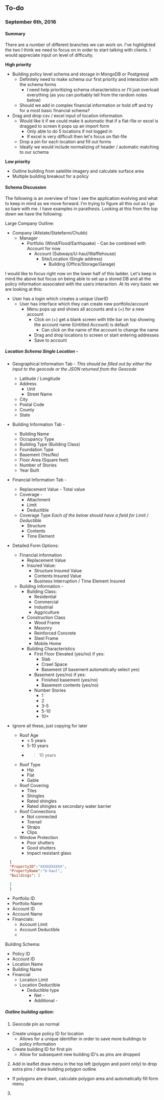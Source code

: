 
## To-do

### September 6th, 2016

#### Summary

There are a number of different branches we can work on. I've highlighted the two I think we need to focus on in order to start talking with clients. I would appreciate input on level of difficulty.

**High priority**

* Building policy level schema and storage in MongoDB or Postgresql
  - Definitely need to make schema our first priority and interaction with the schema forms
    + I need help prioritizing schema characteristics or I'll just overload everything (as you can porbably tell from the random notes below)
  - Should we add in complex financial information or hold off and try for a most basic financial schema?
* Drag and drop csv / excel input of location information
  - Would like it if we could make it automatic that if a flat-file or excel is dragged to screen it pops up an import form
    + Only able to do 5 locations if not logged in
    + If excel is very difficult then let's focus on flat-file
  - Drop a pin for each location and fill out forms
  - Ideally we would include normalizing of header / automatic matching to our schema

**Low priority**

* Outline building from satellite imagery and calculate surface area
* Multiple building breakout for a policy


#### Schema Discussion

The following is an overview of how I see the application evolving and what to keep in mind as we move forward. I'm trying to figure all this out as I go so bare with me. I have examples in parathesis. Looking at this from the top down we have the following:

Large Company Outline:
* Company (Allstate/Statefarm/Chubb)
  - Manager
    + Portfolio (Wind/Flood/Earthquake) - Can be combined with Account for now
      * Account (Subways/U-haul/Wafflehouse)
        - Site/Location (Single address)
          + Building (Office/Storage/Garage)

I would like to focus right now on the lower half of this ladder. Let's keep in mind the above but focus on being able to set up a stored DB and all the policy information associated with the users interaction. At its very basic we are looking at this:

* User has a login which creates a unique UserID
  - User has interface which they can create new portfolio/account
    + Menu pops up and shows all accounts and a (+) for a new account
      * Click on (+) get a blank screen with title bar on top showing the account name (Untitled Account) is default
        - Can click on the name of the account to change the name
      * Drag and drop locations to screen or start entering addresses
      * Save to account


##### Location Schema Single Location -

* Geographical Information Tab -
  *This should be filled out by either the input to the geocode or the JSON returned from the Geocode*
  - Latitude / Longitude
  - Address
    + Unit
    + Street Name
  - City
  - Postal Code
  - County
  - State

* Building Information Tab -
  - Building Name
  - Occupancy Type
  - Building Type (Building Class)
  - Foundation Type
  - Basement (Yes/No)
  - Floor Area (Square feet)
  - Number of Stories
  - Year Built

* Financial Information Tab -
  - Replacement Value - Total value
  - Coverage -
    + Attachment
    + Limit
    + Deductible
  - Coverage Type
    *Each of the below should have a field for Limit / Deductible*
    + Structure
    + Contents
    + Time Element


* Detailed Form Options:
  - Financial information
    + Replacement Value
    + Insured Value:
      * Structure Insured Value
      * Contents Insured Value
      * Business Interruption / Time Element Insured
  - Building information -
    + Building Class:
      * Residential
      * Commercial
      * Industrial
      * Aggriculture
    + Construction Class
      * Wood Frame
      * Masonry
      * Reinforced Concrete
      * Steel Frame
      * Mobile Home
    + Building Characteristics
      * First Floor Elevated (yes/no) if yes:
        - Slab
        - Crawl Space
        - Basement (if basement automatically select yes)
      * Basement (yes/no) if yes:
        - Finished basement (yes/no)
        - Basement contents (yes/no)
      * Number Stories
        - 1
        - 2
        - 3-5
        - 5-10
        - 10+
* Ignore all these, just copying for later

    + Roof Age
      * < 5 years
      * 5-10 years
      * > 10 years
    + Roof Type
      * Hip
      * Flat
      * Gable
    + Roof Covering
      * Tiles
      * Shingles
      * Rated shingles
      * Rated shingles w secondary water barrier
    + Roof Connections
      * Not connected
      * Toenail
      * Straps
      * Clips
    + Window Protection
      * Poor shutters
      * Good shutters
      * Impact resistant glass


```json
  {
  "PropertyID":"XXXXXXXXXX",
  "PropertyName":"U-haul",
  "Buildings": [

  ]
  }
```


* Portfolio ID
* Portfolio Name
* Account ID
* Account Name
* Financials:
  - Account Limit
  - Account Deductible
  -

Building Schema:

* Policy ID
* Account ID
* Location Name
* Building Name
* Financial
  - Location Limit
  - Location Deductible
    + Deductible type
      * Net -
      * Additional -

##### Outline building option:

1. Geocode pin as normal
  * Create unique policy ID for location
    - Allows for a unique identifier in order to save more buildings to policy information
  * Create building ID for first pin
    - Allow for subsequent new building ID's as pins are dropped
2. Add in leaflet draw menu in the top left (polygon and point only) to drop extra pins / draw building polygon outline
  * If polygons are drawn, calculate polygon area and automatically fill form menu
3.




















